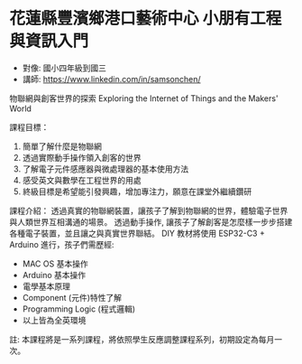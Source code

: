 # 花蓮縣豐濱鄉港口藝術中心 小朋有工程與資訊入門
* 對像: 國小四年級到國三
* 講師: https://www.linkedin.com/in/samsonchen/

物聯網與創客世界的探索
Exploring the Internet of Things and the Makers' World

課程目標：
1. 簡單了解什麼是物聯網
2. 透過實際動手操作領入創客的世界
3. 了解電子元件感應器與微處理器的基本使用方法
4. 感受英文與數學在工程世界的用處
5. 終級目標是希望能引發興趣，增加專注力，願意在課堂外繼續鑽研

課程介紹：
透過真實的物聯網裝置，讓孩子了解到物聯網的世界，體驗電子世界與人類世界互相溝通的場景。
透過動手操作, 讓孩子了解創客是怎麼樣一步步搭建各種電子裝置，並且讓之與真實世界聯結。
DIY 教材將使用 ESP32-C3 + Arduino 進行，孩子們需歷經:

- MAC OS 基本操作
- Arduino 基本操作
- 電學基本原理
- Component (元件)特性了解
- Programming Logic (程式邏輯)
- 以上皆為全英環境

註: 本課程將是一系列課程，將依照學生反應調整課程系列，初期設定為每月一次。
